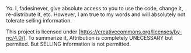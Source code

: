 Yo.
I, fadesinever, give absolute access to you to use the code, change it, re-distribute it, etc. However, I am true to my words and will absolutely not tolerate selling information.

This project is licensed under [https://creativecommons.org/licenses/by-nc/4.0/]. To summarize it, Attribution is completely UNECESSARY but permited. But SELLING information is not permitted.
